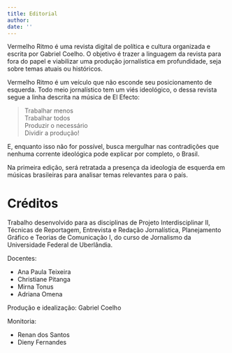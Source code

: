 ```yaml
---
title: Editorial
author:
date: ''
---
```


Vermelho Ritmo é uma revista digital de política e cultura organizada e escrita por Gabriel Coelho. O objetivo é trazer a linguagem da revista para fora do papel e viabilizar uma produção jornalística em profundidade, seja sobre temas atuais ou históricos.

Vermelho Ritmo é um veículo que não esconde seu posicionamento de esquerda. Todo meio jornalístico tem um viés ideológico, o dessa revista segue a linha descrita na música de El Efecto:

> Trabalhar menos \
> Trabalhar todos \
> Produzir o necessário \
> Dividir a produção!

E, enquanto isso não for possível, busca mergulhar nas contradições que nenhuma corrente ideológica pode explicar por completo, o Brasil.

Na primeira edição, será retratada a presença da ideologia de esquerda em músicas brasileiras para analisar temas relevantes para o país.

# Créditos

Trabalho desenvolvido para as disciplinas de Projeto Interdisciplinar II, Técnicas de Reportagem, Entrevista e Redação Jornalística, Planejamento Gráfico e Teorias de Comunicação I, do curso de Jornalismo da Universidade Federal de Uberlândia.

Docentes:
- Ana Paula Teixeira
- Christiane Pitanga
- Mirna Tonus
- Adriana Omena

Produção e idealização: Gabriel Coelho

Monitoria:
- Renan dos Santos
- Dieny Fernandes
